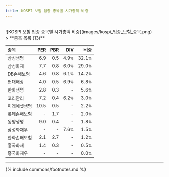 ```yaml
---
title: KOSPI 보험 업종 종목별 시가총액 비중
---
```

<br>
![KOSPI 보험 업종 종목별 시가총액 비중](images/kospi_업종_보험_종목.png)
<br>
> **종목 목록 (13)**<a id="list"></a>

| **종목** | **PER** | **PBR** | **DIV** | **비중** |
| :------- | ------: | ------: | ------: | -------: |
| 삼성생명 | 6.9 | 0.5 | 4.9<small>%</small> | 32.1<small>%</small> |
| 삼성화재 | 7.7 | 0.8 | 6.0<small>%</small> | 29.0<small>%</small> |
| DB손해보험 | 4.6 | 0.8 | 6.1<small>%</small> | 14.2<small>%</small> |
| 현대해상 | 4.0 | 0.5 | 6.9<small>%</small> | 6.8<small>%</small> |
| 한화생명 | 2.8 | 0.3 | - | 5.6<small>%</small> |
| 코리안리 | 7.2 | 0.4 | 6.2<small>%</small> | 3.0<small>%</small> |
| 미래에셋생명 | 10.5 | 0.5 | - | 2.2<small>%</small> |
| 롯데손해보험 | - | 1.7 | - | 2.0<small>%</small> |
| 동양생명 | 9.0 | 0.4 | - | 1.8<small>%</small> |
| 삼성화재우 | - | - | 7.6<small>%</small> | 1.5<small>%</small> |
| 한화손해보험 | 2.1 | 2.7 | - | 1.2<small>%</small> |
| 흥국화재 | 1.4 | 0.3 | - | 0.5<small>%</small> |
| 흥국화재우 | - | - | - | 0.0<small>%</small> |

---
{% include commons/footnotes.md %}